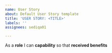 ```yaml
---
name: User Story
about: Default User Story template
title: 'USER STORY: <TITLE>'
labels: ''
assignees: sediqa01

---
```


As a **role** I can **capability** so that **received benefits**
